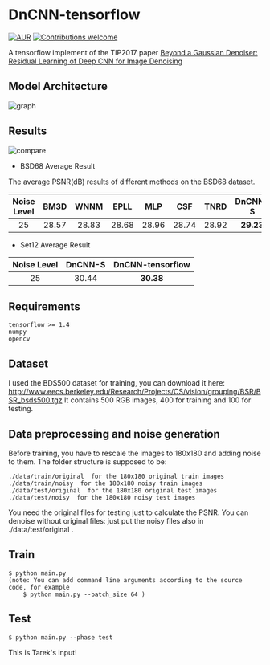# DnCNN-tensorflow   
[![AUR](https://img.shields.io/aur/license/yaourt.svg?style=plastic)](LICENSE)
[![Contributions welcome](https://img.shields.io/badge/contributions-welcome-brightgreen.svg?style=plastic)](CONTRIBUTING.md)
  
A tensorflow implement of the TIP2017 paper [Beyond a Gaussian Denoiser: Residual Learning of Deep CNN for Image Denoising](http://www4.comp.polyu.edu.hk/~cslzhang/paper/DnCNN.pdf)

## Model Architecture
![graph](./img/model.png)


## Results
![compare](./img/compare.png)

- BSD68 Average Result
 
The average PSNR(dB) results of different methods on the BSD68 dataset.

|  Noise Level | BM3D | WNNM  | EPLL | MLP |  CSF |TNRD  | DnCNN-S | DnCNN-B | DnCNN-tensorflow |
|:-------:|:-------:|:-------:|:-------:|:-------:|:-------:|:-------:|:-------:|:-------:|:-------:|
| 25  |  28.57  |   28.83   | 28.68  | 28.96 |  28.74 |  28.92 | **29.23** | **29.16**  | **29.17** |

- Set12 Average Result


| Noise Level | DnCNN-S | DnCNN-tensorflow |
|:-----------:|:-------:|:----------------:|
| 25          | 30.44   | **30.38**        |



## Requirements
```
tensorflow >= 1.4
numpy
opencv
```
## Dataset
I used the BDS500 dataset for training, you can download it here: http://www.eecs.berkeley.edu/Research/Projects/CS/vision/grouping/BSR/BSR_bsds500.tgz
It contains 500 RGB images, 400 for training and 100 for testing.

## Data preprocessing and noise generation
Before training, you have to rescale the images to 180x180 and adding noise to them.
The folder structure is supposed to be:
```
./data/train/original  for the 180x180 original train images
./data/train/noisy  for the 180x180 noisy train images
./data/test/original  for the 180x180 original test images
./data/test/noisy  for the 180x180 noisy test images
```
You need the original files for testing just to calculate the PSNR.
You can denoise without original files: just put the noisy files also in ./data/test/original .

## Train
```
$ python main.py
(note: You can add command line arguments according to the source code, for example
    $ python main.py --batch_size 64 )
```


## Test
```
$ python main.py --phase test
```

This is Tarek's input!








